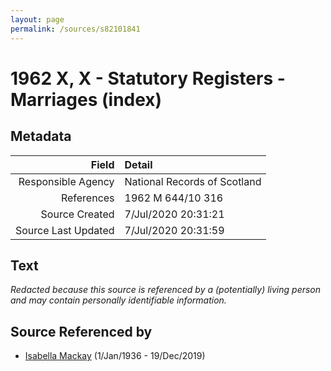 ```yaml
---
layout: page
permalink: /sources/s82101841
---
```


# 1962 X, X - Statutory Registers - Marriages (index)

## Metadata
Field | Detail
---:|:---
Responsible Agency | National Records of Scotland
References | 1962 M 644/10 316
Source Created | 7/Jul/2020 20:31:21
Source Last Updated | 7/Jul/2020 20:31:59

## Text

_Redacted because this source is referenced by a (potentially) living person and may contain personally identifiable information._

## Source Referenced by

* [Isabella Mackay](../people/@25303611@-isabella-mackay-b1936-1-1-d2019-12-19.md) (1/Jan/1936 - 19/Dec/2019)
